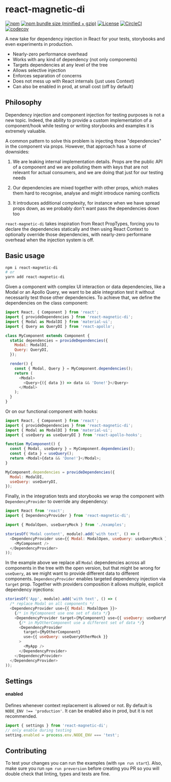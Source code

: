 # react-magnetic-di

[![npm](https://img.shields.io/npm/v/react-magnetic-di.svg)](https://www.npmjs.com/package/react-magnetic-di)
[![npm bundle size (minified + gzip)](https://img.shields.io/bundlephobia/minzip/react-magnetic-di.svg)](https://bundlephobia.com/result?p=react-magnetic-di)
[![License](https://img.shields.io/:license-MIT-blue.svg)](http://albertogasparin.mit-license.org)
[![CircleCI](https://circleci.com/gh/albertogasparin/react-magnetic-di.svg?style=shield&circle-token=17a5f372d198e27098226779bc1afd8fd6a2fb3a)](https://circleci.com/gh/albertogasparin/react-magnetic-di)
[![codecov](https://codecov.io/gh/albertogasparin/react-magnetic-di/branch/master/graph/badge.svg)](https://codecov.io/gh/albertogasparin/react-magnetic-di)

A new take for dependency injection in React for your tests, storybooks and even experiments in production.

- Nearly-zero performance overhead
- Works with any kind of dependency (not only components) 
- Targets dependencies at any level of the tree
- Allows selective injection
- Enforces separation of concerns
- Does not mess up with React internals (just uses Context)
- Can also be enabled in prod, at small cost (off by default)

## Philosophy

Dependency injection and component injection for testing purposes is not a new topic. Indeed, the ability to provide a custom implementation of a component/hook while testing or writing storybooks and examples it is extremely valuable.

A common pattern to solve this problem is injecting those "dependencies" in the component via props. However, that approach has a some of downsides:

1. We are leaking internal implementation details. Props are the public API of a component and we are polluting them with keys that are not relevant for actual consumers, and we are doing that just for our testing needs

2. Our dependencies are mixed together with other props, which makes them hard to recognise, analyse and might introduce naming conflicts

3. It introduces additional complexity, for instance when we have spread props down, as we probably don't want pass the dependencies down too

`react-magnetic-di` takes inspiration from React PropTypes, forcing you to declare the dependencies statically and then using React Context to optionally override those dependencies, with nearly-zero performane overhead when the injection system is off.

## Basic usage

```sh
npm i react-magnetic-di
# or
yarn add react-magnetic-di
```

Given a component with complex UI interaction or data dependencies, like a Modal or an Apollo Query, we want to be able integration test it without necessarily test those other dependencies.
To achieve that, we define the dependencies on the class component:

```js
import React, { Component } from 'react';
import { provideDependencies } from 'react-magnetic-di';
import { Modal as ModalDI } from 'material-ui';
import { Query as QueryDI } from 'react-apollo';

class MyComponent extends Component {
  static dependencies = provideDependencies({
    Modal: ModalDI,
    Query: QueryDI,
  });

  render() {
    const { Modal, Query } = MyComponent.dependencies();
    return (
      <Modal>
        <Query>{({ data }) => data && 'Done!'}</Query>
      </Modal>
    );
  }
}
```

Or on our functional component with hooks:

```js
import React, { Component } from 'react';
import { provideDependencies } from 'react-magnetic-di';
import { Modal as ModalDI } from 'material-ui';
import { useQuery as useQueryDI } from 'react-apollo-hooks';

function MyComponent() {
  const { Modal, useQuery } = MyComponent.dependencies();
  const { data } = useQuery();
  return <Modal>{data && 'Done!'}</Modal>;
}

MyComponent.dependencies = provideDependencies({
  Modal: ModalDI,
  useQuery: useQueryDI,
});
```

Finally, in the integration tests and storybooks we wrap the component with `DependencyProvider` to override any dependency:

```js
import React from 'react';
import { DependencyProvider } from 'react-magnetic-di';

import { ModalOpen, useQueryMock } from './examples';

storiesOf('Modal content', module).add('with text', () => (
  <DependencyProvider use={{ Modal: ModalOpen, useQuery: useQueryMock }}>
    <MyComponent />
  </DependencyProvider>
));
```

In the example above we replace all `Modal` dependencies across all components in the tree with the open version, but that might be wrong for `useQuery`, as we might want to provide different data to different components. `DependencyProvider` enables targeted dependency injection via `target` prop. Together with providers composition it allows multiple, explicit dependency injections:

```js
storiesOf('App', module).add('with text', () => (
  /* replace Modal on all components */
  <DependencyProvider use={{ Modal: ModalOpen }}>
    {/* in MyComponent use one set of data */}
    <DependencyProvider target={MyComponent} use={{ useQuery: useQueryMock }}>
      {/* in MyOtherComponent use a different set of data */}
      <DependencyProvider
        target={MyOtherComponent}
        use={{ useQuery: useQueryOtherMock }}
      >
        <MyApp />
      </DependencyProvider>
    </DependencyProvider>
  </DependencyProvider>
));
```

## Settings

#### enabled

Defines whenever context replacement is allowed or not. By default is `NODE_ENV !== 'production'`. It can be enabled also in prod, but it is not recommended.

```js
import { settings } from 'react-magnetic-di';
// only enable during testing
setting.enabled = process.env.NODE_ENV === 'test';
```

## Contributing

To test your changes you can run the examples (with `npm run start`).
Also, make sure you run `npm run preversion` before creating you PR so you will double check that linting, types and tests are fine.
